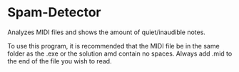 # Spam-Detector
Analyzes MIDI files and shows the amount of quiet/inaudible notes.

To use this program, it is recommended that the MIDI file be in the same folder as the .exe or the solution amd contain no spaces. Always add .mid to the end of the file you wish to read.
